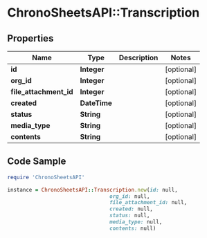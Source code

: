 # ChronoSheetsAPI::Transcription

## Properties

Name | Type | Description | Notes
------------ | ------------- | ------------- | -------------
**id** | **Integer** |  | [optional] 
**org_id** | **Integer** |  | [optional] 
**file_attachment_id** | **Integer** |  | [optional] 
**created** | **DateTime** |  | [optional] 
**status** | **String** |  | [optional] 
**media_type** | **String** |  | [optional] 
**contents** | **String** |  | [optional] 

## Code Sample

```ruby
require 'ChronoSheetsAPI'

instance = ChronoSheetsAPI::Transcription.new(id: null,
                                 org_id: null,
                                 file_attachment_id: null,
                                 created: null,
                                 status: null,
                                 media_type: null,
                                 contents: null)
```


